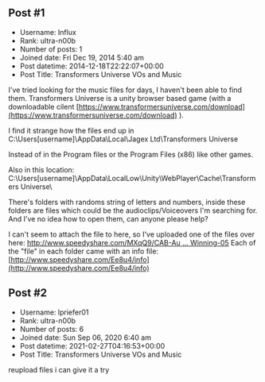 ## Post #1
- Username: Influx
- Rank: ultra-n00b
- Number of posts: 1
- Joined date: Fri Dec 19, 2014 5:40 am
- Post datetime: 2014-12-18T22:22:07+00:00
- Post Title: Transformers Universe VOs and Music

I've tried looking for the music files for days, I haven't been able to find them. Transformers Universe is a unity browser based game (with a downloadable cilent [https://www.transformersuniverse.com/download](https://www.transformersuniverse.com/download) ).

I find it strange how the files end up in C:\Users\[username]\AppData\Local\Jagex Ltd\Transformers Universe

Instead of in the Program files or the Program Files (x86) like other games.

Also in this location: C:\Users\[username]\AppData\LocalLow\Unity\WebPlayer\Cache\Transformers Universe\

There's folders with randoms string of letters and numbers, inside these folders are files which could be the audioclips/Voiceovers I'm searching for.
And I've no idea how to open them, can anyone please help?

I can't seem to attach the file to here, so I've uploaded one of the files over here:
[http://www.speedyshare.com/MXqQ9/CAB-Au ... Winning-05](http://www.speedyshare.com/MXqQ9/CAB-AudioClips-Speech-GameModes-Switchblade-Shared-English-TeamWinning-05)
Each of the "file" in each folder came with an info file:
[http://www.speedyshare.com/Ee8u4/info](http://www.speedyshare.com/Ee8u4/info)
## Post #2
- Username: lpriefer01
- Rank: ultra-n00b
- Number of posts: 6
- Joined date: Sun Sep 06, 2020 6:40 am
- Post datetime: 2021-02-27T04:16:53+00:00
- Post Title: Transformers Universe VOs and Music

reupload files i can give it a try
